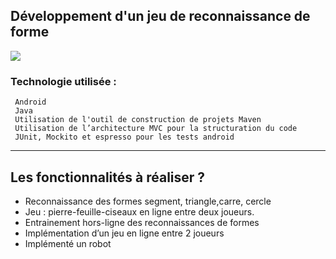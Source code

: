 ## Développement d'un jeu de reconnaissance de forme

![](https://raw.githubusercontent.com/JugheadTn/PLFGB/master/documentation/IHM/Maquette/IT9/4.png?token=AKRWO7WPFCCDGV3BKBC6TYK6UNNNE)


### Technologie utilisée : 
	 Android
	 Java 
	 Utilisation de l'outil de construction de projets Maven
	 Utilisation de l’architecture MVC pour la structuration du code
	 JUnit, Mockito et espresso pour les tests android



------------


## Les fonctionnalités à réaliser ?


- Reconnaissance des formes segment, triangle,carre, cercle 
- Jeu : pierre-feuille-ciseaux en ligne entre deux joueurs.
- Entrainement hors-ligne des reconnaissances de formes
- Implémentation d’un jeu en ligne entre 2 joueurs
- Implémenté un robot 






























